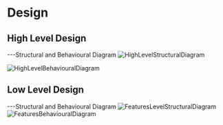 # Design

## High Level Design 
---Structural and Behavioural Diagram
![HighLevelStructuralDiagram](https://user-images.githubusercontent.com/82207640/114266744-8158c000-9a15-11eb-8d57-9df20fbdc380.png)

![HighLevelBehaviouralDiagram](https://user-images.githubusercontent.com/82207640/114261680-8dcf1f80-99f9-11eb-8456-8604fd7fe8fd.png)

## Low Level Design 

---Structural and Behavioural Diagram
![FeaturesLevelStructuralDiagram](https://user-images.githubusercontent.com/82207640/114261760-03d38680-99fa-11eb-8b42-5d22b64f5667.png)
![FeaturesBehaviouralDiagram](https://user-images.githubusercontent.com/82207640/114261796-48f7b880-99fa-11eb-9476-d9ec4f5021c8.png)
